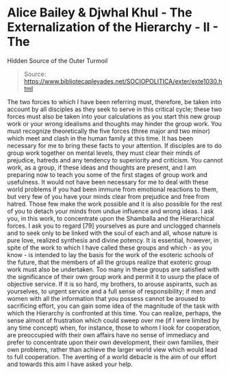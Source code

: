 # Alice Bailey & Djwhal Khul - The Externalization of the Hierarchy - II - The
Hidden Source of the Outer Turmoil

> Source: https://www.bibliotecapleyades.net/SOCIOPOLITICA/exter/exte1030.html

The two forces to which I have been referring must, therefore, be taken into account by all disciples as they seek to serve in this critical cycle; these two forces must also be taken into your calculations as you start this new group work or your wrong idealisms and thoughts may hinder the group work. You must recognize theoretically the five forces (three major and two minor) which meet and clash in the human family at this time. It has been necessary for me to bring these facts to your attention. If disciples are to do group work together on mental levels, they must clear their minds of prejudice, hatreds and any tendency to superiority and criticism. You cannot work, as a group, if these ideas and thoughts are present, and I am preparing now to teach you some of the first stages of group work and usefulness. It would not have been necessary for me to deal with these world problems if you had been immune from emotional reactions to them, but very few of you have your minds clear from prejudice and free from hatred. Those few make the work possible and it is also possible for the rest of you to detach your minds from undue influence and wrong ideas.
I ask you, in this work, to concentrate upon the Shamballa and the Hierarchical forces. I ask you to regard [79] yourselves as pure and unclogged channels and to seek only to be linked with the soul of each and all, whose nature is pure love, realized synthesis and divine potency.
It is essential, however, in spite of the work to which I have called these groups and which - as you know - is intended to lay the basis for the work of the esoteric schools of the future, that the members of all the groups realize that exoteric group work must also be undertaken. Too many in these groups are satisfied with the significance of their own group work and permit it to usurp the place of objective service.
If it is so hard, my brothers, to arouse aspirants, such as yourselves, to urgent service and a full sense of responsibility; if men and women with all the information that you possess cannot be aroused to sacrificing effort, you can gain some idea of the magnitude of the task with which the Hierarchy is confronted at this time. You can realize, perhaps, the sense almost of frustration which could sweep over me (if I were limited by any time concept) when, for instance, those to whom I look for cooperation, are preoccupied with their own affairs have no sense of immediacy and prefer to concentrate upon their own development, their own families, their own problems, rather than achieve the larger world view which would lead to full cooperation. The averting of a world debacle is the aim of our effort and towards this aim I have asked your help.
